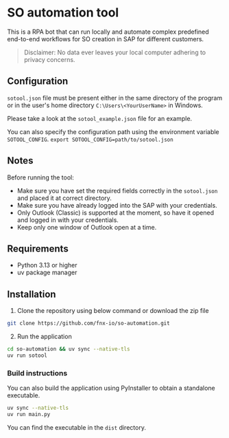 # SO automation tool

This is a RPA bot that can run locally and automate complex predefined end-to-end workflows for SO creation in SAP for different customers.

> Disclaimer: No data ever leaves your local computer adhering to privacy concerns.

## Configuration

`sotool.json` file must be present either in the same directory of the program or in the user's home directory `C:\Users\<YourUserName>` in Windows.

Please take a look at the `sotool_example.json` file for an example.

You can also specify the configuration path using the environment variable `SOTOOL_CONFIG`.
`export SOTOOL_CONFIG=path/to/sotool.json`

## Notes

Before running the tool:

- Make sure you have set the required fields correctly in the `sotool.json` and placed it at correct directory.
- Make sure you have already logged into the SAP with your credentials.
- Only Outlook (Classic) is supported at the moment, so have it opened and logged in with your credentials.
- Keep only one window of Outlook open at a time.

## Requirements

- Python 3.13 or higher
- uv package manager

## Installation

1. Clone the repository using below command or download the zip file
```sh
git clone https://github.com/fnx-io/so-automation.git
```
2. Run the application
```sh
cd so-automation && uv sync --native-tls
uv run sotool
```
### Build instructions

You can also build the application using PyInstaller to obtain a standalone executable.

```sh
uv sync --native-tls
uv run main.py
```

You can find the executable in the `dist` directory.
